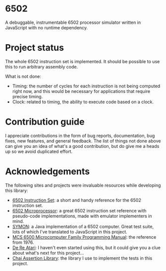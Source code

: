 # 6502

A debuggable, instrumentable 6502 processor simulator written in JavaScript with no runtime dependency.

# Project status

The whole 6502 instruction set is implemented. It should be possible to use this to run arbitrary assembly code.

What is not done:

* Timing: the number of cycles for each instruction is not being computed right now, and this would be necessary
  for applications that require precise timing.
* Clock: related to timing, the ability to execute code based on a clock.

# Contribution guide

I appreciate contributions in the form of bug reports, documentation, bug fixes, new features, and general feedback.
The list of things not done above can give you an idea of what's a good contribution, but do give me a heads up so
we avoid duplicated effort.

# Acknowledgements

The following sites and projects were invaluable resources while developing this library:

* [6502 Instruction Set](http://e-tradition.net/bytes/6502/6502_instruction_set.html): a short and handy reference for the 6502 instruction set.
* [6502 Microprocessor](http://nesdev.com/6502.txt): a great 6502 instruction set reference with pseudo-code implementations, made with emulator implementers in mind.
* [SYMON](https://github.com/sethm/symon): a Java implementation of a 6502 computer. Great test suite, lots of which I've translated to JavaScript in this project.
* [MCS 6500 Microcomputer Family Programming Manual](http://archive.6502.org/books/mcs6500_family_programming_manual.pdf): the reference from 1976.
* [De Re Atari](https://www.atariarchives.org/dere/): I haven't even started using this, but it could give you a clue about what's next for this project...
* [Chai Assertion Library](http://www.chaijs.com/api/bdd/): the library I use to implement the tests in this project.
